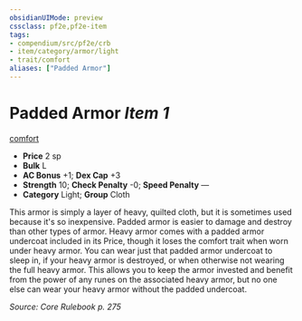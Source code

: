 ```yaml
---
obsidianUIMode: preview
cssclass: pf2e,pf2e-item
tags:
- compendium/src/pf2e/crb
- item/category/armor/light
- trait/comfort
aliases: ["Padded Armor"]
---
```

# Padded Armor *Item 1*  
[comfort](/rules/traits/comfort.md)  

- **Price** 2 sp
- **Bulk** L
- **AC Bonus** +1; **Dex Cap** +3
- **Strength** 10; **Check Penalty** -0; **Speed Penalty** —
- **Category** Light; **Group** Cloth 

This armor is simply a layer of heavy, quilted cloth, but it is sometimes used because it's so inexpensive. Padded armor is easier to damage and destroy than other types of armor. Heavy armor comes with a padded armor undercoat included in its Price, though it loses the comfort trait when worn under heavy armor. You can wear just that padded armor undercoat to sleep in, if your heavy armor is destroyed, or when otherwise not wearing the full heavy armor. This allows you to keep the armor invested and benefit from the power of any runes on the associated heavy armor, but no one else can wear your heavy armor without the padded undercoat.

*Source: Core Rulebook p. 275*